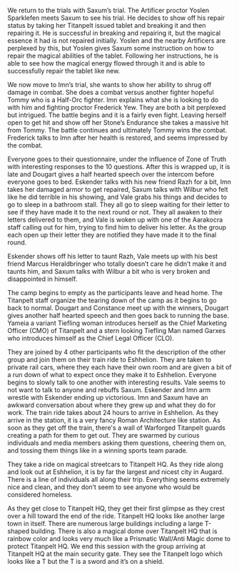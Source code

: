 We return to the trials with Saxum’s trial. The Artificer proctor Yoslen Sparklefen meets Saxum to see his trial. He decides to show off his repair status  by taking her Titanpelt issued tablet and breaking it and then repairing it. He is successful in breaking and repairing it, but the magical essence it had is not repaired initially. Yoslen and the nearby Artificers are perplexed by this, but Yoslen gives Saxum some instruction on how to repair the magical abilities of the tablet. Following her instructions, he is able to see how the magical energy flowed through it and is able to successfully repair the tablet like new.

We now move to Imn’s trial, she wants to show her ability to shrug off damage in combat. She does a combat versus another fighter hopeful Tommy who is a Half-Orc fighter. Imn explains what she is looking to do with him and fighting proctor Frederick Yew. They are both a bit perplexed but intrigued. The battle begins and it is a fairly even fight. Leaving herself open to get hit and show off her Stone’s Endurance she takes a massive hit from Tommy. The battle continues and ultimately Tommy wins the combat. Frederick talks to Imn after her health is restored, and seems impressed by the combat.

Everyone goes to their questionnaire, under the influence of Zone of Truth with interesting responses to the 10 questions. After this is wrapped up, it is late and Dougart gives a half hearted speech over the intercom before everyone goes to bed. Eskender talks with his new friend Razh for a bit, Imn takes her damaged armor to get repaired, Saxum talks with Wilbur who felt like he did terrible in his showing, and Vale grabs his things and decides to go to sleep in a bathroom stall. They all go to sleep waiting for their letter to see if they have made it to the next round or not. They all awaken to their letters delivered to them, and Vale is woken up with one of the Aarakocra staff calling out for him, trying to find him to deliver his letter. As the group each open up their letter they are notified they have made it to the final round.

Eskender shows off his letter to taunt Razh, Vale meets up with his best friend Marcus Heraldbringer who totally doesn’t care he didn’t make it and taunts him, and Saxum talks with Wilbur a bit who is very broken and disappointed in himself. 

The camp begins to empty as the participants leave and head home. The Titanpelt staff organize the tearing down of the camp as it begins to go back to normal. Dougart and Constance meet up with the winners, Dougart gives another half hearted speech and then goes back to running the base. Yameia a variant Tiefling woman introduces herself as the Chief Marketing Officer (CMO) of Titanpelt and a stern looking Tiefling Man named Garxes who introduces himself as the Chief Legal Officer (CLO). 

They are joined by 4 other participants who fit the description of the other group and join them on their train ride to Eshhelion. They are taken to private rail cars, where they each have their own room and are given a bit of a run down of what to expect once they make it to Eshhelion. Everyone begins to slowly talk to one another with interesting results. Vale seems to not want to talk to anyone and rebuffs Saxum. Eskender and Imn arm wrestle with Eskender ending up victorious. Imn and Saxum have an awkward conversation about where they grew up and what they do for work. The train ride takes about 24 hours to arrive in Eshhelion. As they arrive in the station, it is a very fancy Roman Architecture like station. As soon as they get off the train, there's a wall of Warforged Titanpelt guards creating a path for them to get out. They are swarmed by curious individuals and media members asking them questions, cheering them on, and tossing them things like in a winning sports team parade.

They take a ride on magical streetcars to Titanpelt HQ. As they ride along and look out at Eshhelion, it is by far the largest and nicest city in Augard. There is a line of individuals all along their trip. Everything seems extremely nice and clean, and they don’t seem to see anyone who would be considered homeless.

As they get close to Titanpelt HQ, they get their first glimpse as they crest over a hill toward the end of the ride. Titanpelt HQ looks like another large town in itself. There are numerous large buildings including a large T-shaped building. There is also a magical dome over Titanpelt HQ that is rainbow color and looks very much like a Prismatic Wall/Anti Magic dome to protect Titanpelt HQ. We end this session with the group arriving at Titanpelt HQ at the main security gate. They see the Titanpelt logo which looks like a T but the T is a sword and it’s on a shield.
